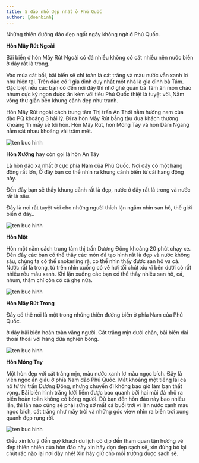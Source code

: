 ```yaml
---
title: 5 đảo nhỏ đẹp nhất ở Phú Quốc
author: [doanbinh]
---
```


Những thiên đường đảo đẹp ngất ngây không ngờ ở Phú Quốc.

**Hòn Mây Rút Ngoài**

Bãi biển ở hòn Mây Rút Ngoài có đá nhiều không có cát nhiều nên nước biển ở đây rất là trong.

Vào mùa cát bồi, bãi biển sẽ chỉ toàn là cát trắng và màu nước vẫn xanh lơ như hiện tại. Trên đảo có 1 gia đình duy nhất một nhà là gia đình bà Tám. Đặc biệt nếu các bạn có đến nơi đây thì nhớ ghé quán bà Tám ăn món cháo nhum cực kỳ ngon được ăn kèm với tiêu Phú Quốc thiệt là tuyệt vời.,Nằm võng thư giãn bên khung cảnh đẹp như tranh.

Hòn Mây Rút ngoài cách trung tâm Thị trấn An Thới nằm hướng nam của đảo PQ khoảng 3 hải lý. Đi ra hòn Mây Rút bằng tàu đưa khách thường khoảng 1h mấy sẽ tới hòn. Hòn Mây Rút, hòn Móng Tay và hòn Dâm Ngang nằm sát nhau khoảng vài trăm mét.

![ten buc hinh](http://phuquocnews.vn/wp-content/uploads/2016/04/hon-may-rut-ngoai-cua-phu-quoc-anh-thanh-son.jpg "ten buc hinh")

**Hòn Xưởng** hay còn gọi là hòn An Tây

Là hòn đảo xa nhất ở cực phía Nam của Phú Quốc. Nơi đây có một hang động rất lớn, Ở đây bạn có thể nhìn ra khung cảnh biển từ cái hang động này.

Đến đây bạn sẽ thấy khung cảnh rất là đẹp, nước ở đây rất là trong và nước rất là sâu.

Đây là nơi rất tuyệt vời cho những người thích lặn ngắm nhìn san hô, thế giới biển ở đây..

![ten buc hinh](http://phuquocnews.vn/wp-content/uploads/2016/04/hon-xuong-phu-quoc.jpg "ten buc hinh")

**Hòn Một**

Hòn một nằm cách trung tâm thị trấn Dương Đông khoảng 20 phút chạy xe. Đến đây các bạn có thể thấy các mỏn đá tạo hình rất là đẹp và nước không sâu, chúng ta có thể snokerling râ, có thể nhìn thấy được san hô và cá. Nước rất là trong, từ trên nhìn xuống có vẻ hơi tối chút xíu vì bên dưới có rất nhiều rêu màu xanh. Khi lặn xuống các bạn có thể thấy nhiều san hô, cá, nhum, thậm chí còn có cả ghẹ nữa.

![ten buc hinh](http://phuquocnews.vn/wp-content/uploads/2016/04/hon-mot-phu-quoc.jpg "ten buc hinh")

**Hòn Mây Rút Trong**

Đây có thể nói là một trong những thiên đường biển ở phía Nam của Phú Quốc.

ở đây bãi biển hoàn toàn vắng người. Cát trắng mịn dưới chân, bãi biển dài thoai thoải với hàng dừa nghiên bóng.

![ten buc hinh](http://phuquocnews.vn/wp-content/uploads/2016/04/hon-may-rut-ngoai-phu-quoc-3.jpg "ten buc hinh")

**Hòn Móng Tay**

Một hòn đẹp với cát trắng mịn, màu nước xanh lơ màu ngọc bích. Đây là viên ngọc ẩn giấu ở phía Nam đảo Phú Quốc. Mất khoảng một tiếng lái ca nô từ thị trấn Dương Đông, nhưng chuyến đi không bao giờ làm bạn thất vọng. Bãi biển hình trăng lưỡi liềm được bao quanh bởi hai mũi đá nhô ra biển hoàn toàn không có bóng người. Dù bạn đến hòn đảo này bao nhiêu lần, thì lần nào cũng sẽ phải sững sờ mất cả buổi trời vì làn nước xanh màu ngọc bích, cát trắng như mây trời và những góc view nhìn ra biển trời xung quanh đẹp rụng rời.

![ten buc hinh](http://phuquocnews.vn/wp-content/uploads/2016/04/hon-mong-tay-anh-thanh-son.jpg "ten buc hinh")

Điều xin lưu ý đến quý khách du lịch có dịp đến tham quan tận hưởng vẻ đẹp thiên nhiên của hòn đảo này xin hãy dọn dẹp sạch sẽ, xin đừng bỏ lại chút rác nào lại nơi đây nhé! Xin hãy giữ cho môi trường được sạch sẽ.






